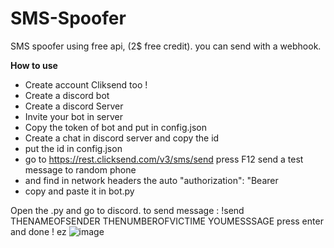 # SMS-Spoofer
SMS spoofer using free api, (2$ free credit). you can send with a webhook.

**How to use**

- Create account Cliksend too !
- Create a discord bot
- Create a discord Server
- Invite your bot in server
- Copy the token of bot and put in config.json
- Create a chat in discord server and copy the id 
- put the id in config.json
- go to https://rest.clicksend.com/v3/sms/send press F12 send a test message to random phone
- and find in network headers the auto "authorization": "Bearer 
- copy and paste it in bot.py 

Open the .py and go to discord.
to send message : !send THENAMEOFSENDER THENUMBEROFVICTIME YOUMESSSAGE 
press enter and done ! ez
![image](https://user-images.githubusercontent.com/88597588/130250181-979283ec-20b8-45f2-8fd7-ef702525062e.png)
